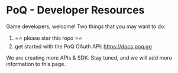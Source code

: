 # PoQ - Developer Resources

Game developers, welcome! Two things that you may want to do:

1) ⭐⭐ please star this repo ⭐⭐
2) get started with the PoQ OAuth API:
https://docs.poq.gg

We are creating more APIs & SDK. Stay tuned, and we will add more information to this page.
